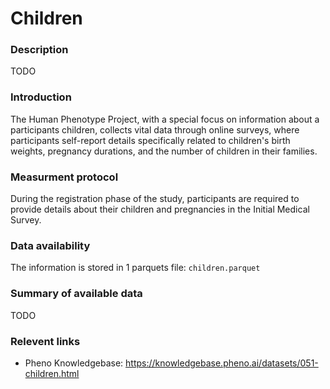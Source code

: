 # Children

### Description 

TODO

### Introduction

The Human Phenotype Project, with a special focus on information about a participants children, collects vital data through online surveys, where participants self-report details specifically related to children's birth weights, pregnancy durations, and the number of children in their families.

### Measurment protocol <!-- long measurment protocol for the data browser -->

During the registration phase of the study, participants are required to provide details about their children and pregnancies in the Initial Medical Survey. 

### Data availability <!-- for the example notebooks -->

The information is stored in 1 parquets file: `children.parquet`

### Summary of available data <!-- for the data browser -->

TODO

### Relevent links

* Pheno Knowledgebase: https://knowledgebase.pheno.ai/datasets/051-children.html
